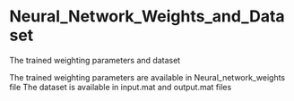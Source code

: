 # Neural_Network_Weights_and_Dataset
The trained weighting parameters and dataset 

The trained weighting parameters are available in Neural_network_weights file 
The dataset is available in input.mat and output.mat files 
